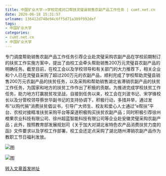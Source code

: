 ```yaml
---
title: 中国矿业大学->学校完成对口帮扶灵璧县销售农副产品工作任务 | cumt.net.cn
date: 2020-06-18 15:31:57
urlname: 136412d748e94c6ff5d71a389f992def
tags: 
- 中国矿业大学
categories:
- cumt.net.cn
- 中国矿业大学
---
```

专门调度帮助销售农副产品工作任务引荐企业赴灵璧采购农副产品在学校前期制订的扶贫工作实施方案中，提出了由校工会牵头帮助销售200万元灵璧县农副产品的明确任务。截至目前，在校工会以及学校领导和有关部门的大力推荐下，相关企业和个人已在灵璧县采购了超过200万元的农副产品，顺利完成了学校帮助灵璧县销售200万元农副产品的扶贫任务，以及采购和帮助销售湖北省滞销农副产品的扶贫工作任务，为国家和地方的扶贫工作作出了积极的贡献。为推进完成学校扶贫工作任务，助力地方打赢脱贫攻坚战，自接到任务以来，校工会在刘波书记、宋学锋校长以及分管校领导蔡世华副书记的支持协调下，积极行动，多措并举，通过发布“以购代捐”消费扶贫倡议书，引导广大师生、校友和爱心人士通过“e帮扶”平台、农校对接精准扶贫采购平台等渠道积极购买扶贫农副产品；同时积极引荐徐州橙果农业科技有限公司、徐州超蓝智能科技有限公司等企业赴安徽灵璧采购农副产品；此外，按照教育部发展规划司《关于加大对湖北省特色农产品消费扶贫力度的函》文件要求以及学校工作部署，校工会还定点采购了湖北随州滞销农副产品作为教职工节日福利发放。

![图](http://xwzx.cumt.edu.cn/_upload/article/images/c6/68/4c07daf041058dbe7205d165db2f/72ed9ffe-a8af-46ad-815d-98eb49a546f9.jpg)

![图](http://xwzx.cumt.edu.cn/_upload/article/images/c6/68/4c07daf041058dbe7205d165db2f/5ccf261e-b49f-40de-b669-431027030ccc.jpg)

[转入文章首发地址](http://xwzx.cumt.edu.cn/ae/7a/c523a568954/page.htm)